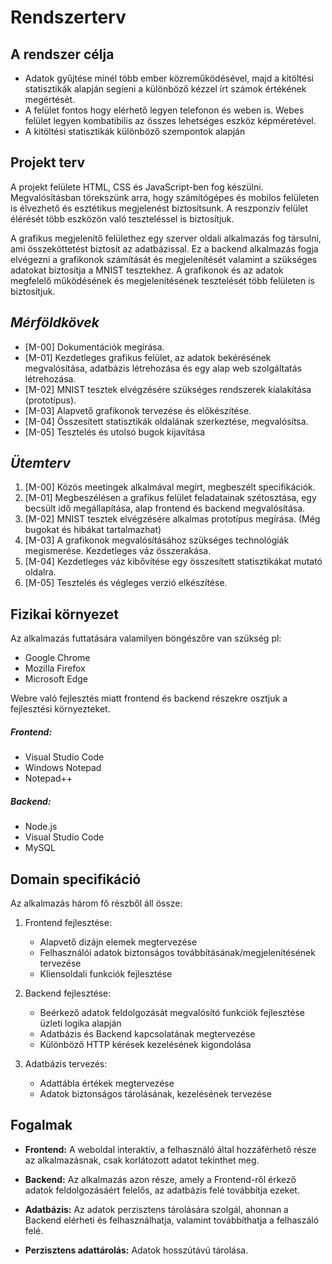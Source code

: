 # Rendszerterv

## **A rendszer célja**

- Adatok gyűjtése minél több ember közreműködésével, majd a kitöltési statisztikák alapján segíeni a különböző kézzel írt számok értékének megértését.
- A felület fontos hogy elérhető legyen telefonon és weben is. Webes felület legyen kombatibilis az összes lehetséges eszköz képméretével.
- A kitöltési statisztikák különböző szempontok alapján

## **Projekt terv**

A projekt felülete HTML, CSS és JavaScript-ben fog készülni.  
Megvalósításban törekszünk arra, hogy számítógépes és mobilos felületen is élvezhető és esztétikus megjelenést biztosítsunk. A reszponzív felület élérését több eszközön való teszteléssel is biztosítjuk.

A grafikus megjelenítő felülethez egy szerver oldali alkalmazás fog társulni, ami összeköttetést biztosít az adatbázissal. Ez a backend alkalmazás fogja elvégezni a grafikonok számítását és megjelenítését valamint a szükséges adatokat biztosítja a MNIST tesztekhez.
A grafikonok és az adatok megfelelő működésének és megjelenítésének tesztelését több felületen is biztosítjuk.

## *Mérföldkövek*

- [M-00] Dokumentációk megírása.
- [M-01] Kezdetleges grafikus felület, az adatok bekérésének megvalósítása, adatbázis létrehozása és egy alap web szolgáltatás létrehozása.
- [M-02] MNIST tesztek elvégzésére szükséges rendszerek kialakítása (prototípus).
- [M-03] Alapvető grafikonok tervezése és előkészítése.
- [M-04] Összesített statisztikák oldalának szerkeztése, megvalósítsa.
- [M-05] Tesztelés és utolsó bugok kijavítása

## *Ütemterv*

1. [M-00] Közös meetingek alkalmával megírt, megbeszélt specifikációk.
2. [M-01] Megbeszélésen a grafikus felület feladatainak szétosztása, egy becsült idő megállapítása, alap frontend és backend megvalósítása.
3. [M-02] MNIST tesztek elvégzésére alkalmas prototípus megírása. (Még bugokat és hibákat tartalmazhat)
4. [M-03] A grafikonok megvalósításához szükséges technológiák megismerése. Kezdetleges váz összerakása.
5. [M-04] Kezdetleges váz kibővítése egy összesített statisztikákat mutató oldalra.
6. [M-05] Tesztelés és végleges verzió elkészítése.

## **Fizikai környezet**

Az alkalmazás futtatására valamilyen böngészőre van szükség pl:
- Google Chrome
- Mozilla Firefox
- Microsoft Edge

Webre való fejlesztés miatt frontend és backend részekre osztjuk a fejlesztési környezteket.

##### Frontend:
- Visual Studio Code
- Windows Notepad
- Notepad++

##### Backend:
- Node.js
- Visual Studio Code
- MySQL

## **Domain specifikáció**

Az alkalmazás három fő részből áll össze:
1. Frontend fejlesztése:
	- Alapvető dizájn elemek megtervezése
	- Felhasználói adatok biztonságos továbbításának/megjelenítésének tervezése
	- Kliensoldali funkciók fejlesztése

2. Backend fejlesztése:
	- Beérkező adatok feldolgozását megvalósító funkciók fejlesztése üzleti logika alapján
	- Adatbázis és Backend kapcsolatának megtervezése
	- Különböző HTTP kérések kezelésének kigondolása

3. Adatbázis tervezés:
	- Adattábla értékek megtervezése
	- Adatok biztonságos tárolásának, kezelésének tervezése
    
## **Fogalmak**

- **Frontend:** A weboldal interaktív, a felhasználó által hozzáférhető része az alkalmazásnak, csak korlátozott adatot tekinthet meg.

- **Backend:** Az alkalmazás azon része, amely a Frontend-ről érkező adatok feldolgozásáért felelős, az adatbázis felé továbbítja ezeket. 

- **Adatbázis:** Az adatok perzisztens tárolására szolgál, ahonnan a Backend elérheti és felhasználhatja, valamint továbbíthatja a felhaszáló felé.
	
- **Perzisztens adattárolás:** Adatok hosszútávú tárolása.